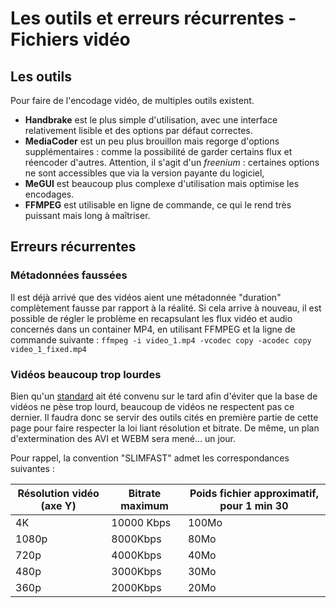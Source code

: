 # Les outils et erreurs récurrentes - Fichiers vidéo

## Les outils

Pour faire de l'encodage vidéo, de multiples outils existent.
- **Handbrake** est le plus simple d'utilisation, avec une interface relativement lisible et des options par défaut correctes.
- **MediaCoder** est un peu plus brouillon mais regorge d'options supplémentaires : comme la possibilité de garder certains flux et réencoder d'autres. Attention, il s'agit d'un *freenium* : certaines options ne sont accessibles que via la version payante du logiciel,
- **MeGUI** est beaucoup plus complexe d'utilisation mais optimise les encodages.
- **FFMPEG** est utilisable en ligne de commande, ce qui le rend très puissant mais long à maîtriser.

## Erreurs récurrentes

### Métadonnées faussées

Il est déjà arrivé que des vidéos aient une métadonnée "duration" complètement fausse par rapport à la réalité. Si cela arrive à nouveau, il est possible de régler le problème en recapsulant les flux vidéo et audio concernés dans un container MP4, en utilisant FFMPEG et la ligne de commande suivante :
```ffmpeg -i video_1.mp4 -vcodec copy -acodec copy video_1_fixed.mp4```

### Vidéos beaucoup trop lourdes

Bien qu'un [standard](material.md#les-formats-vidéos-à-respecter) ait été convenu sur le tard afin d'éviter que la base de vidéos ne pèse trop lourd, beaucoup de vidéos ne respectent pas ce dernier. Il faudra donc se servir des outils cités en première partie de cette page pour faire respecter la loi liant résolution et bitrate. De même, un plan d'extermination des AVI et WEBM sera mené... un jour.

Pour rappel, la convention "SLIMFAST" admet les correspondances suivantes :

| **Résolution vidéo (axe Y)** | **Bitrate maximum** | **Poids fichier approximatif, pour 1 min 30** |
| -------------------------------- | ---------------------- | ------------------------------------------------------ |
| 4K | 10000 Kbps | 100Mo |
| 1080p | 8000Kbps | 80Mo |
| 720p | 4000Kbps | 40Mo |
| 480p | 3000Kbps | 30Mo |
| 360p | 2000Kbps | 20Mo |
